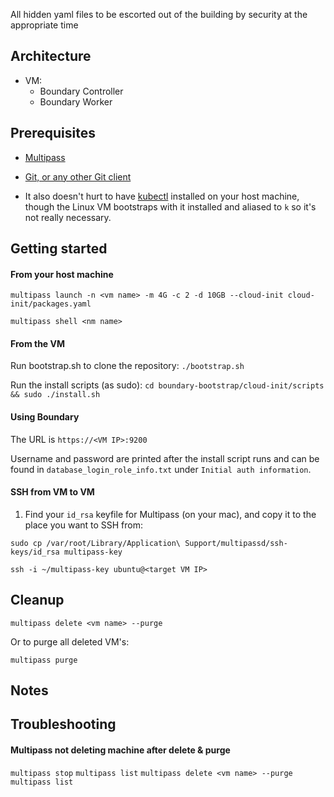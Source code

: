 All hidden yaml files to be escorted out of the building by security at the appropriate time

## Architecture

- VM:
    - Boundary Controller
    - Boundary Worker
## Prerequisites

- [Multipass](https://multipass.run/)

- [Git, or any other Git client](https://git-scm.com/)

- It also doesn't hurt to have [kubectl](https://kubernetes.io/docs/reference/kubectl/) installed on your host machine, though the Linux VM bootstraps with it installed and aliased to `k` so it's not really necessary.

## Getting started

#### From your host machine

`multipass launch -n <vm name> -m 4G -c 2 -d 10GB --cloud-init cloud-init/packages.yaml`

`multipass shell <nm name>`

#### From the VM

Run bootstrap.sh to clone the repository:
`./bootstrap.sh`

Run the install scripts (as sudo):
`cd boundary-bootstrap/cloud-init/scripts && sudo ./install.sh`

#### Using Boundary

The URL is `https://<VM IP>:9200`

Username and password are printed after the install script runs and can be found in `database_login_role_info.txt` under `Initial auth information`.

#### SSH from VM to VM

1. Find your `id_rsa` keyfile for Multipass (on your mac), and copy it to the place you want to SSH from:

`sudo cp /var/root/Library/Application\ Support/multipassd/ssh-keys/id_rsa multipass-key`

`ssh -i ~/multipass-key ubuntu@<target VM IP>`


## Cleanup

`multipass delete <vm name> --purge`

Or to purge all deleted VM's:

`multipass purge`

## Notes


## Troubleshooting

#### Multipass not deleting machine after delete & purge

`multipass stop`
`multipass list`
`multipass delete <vm name> --purge`
`multipass list`

